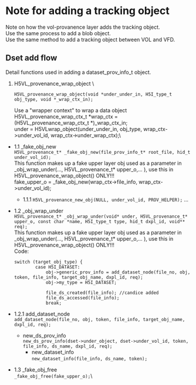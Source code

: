 # Note for adding a tracking object
Note on how the vol-provanence layer adds the tracking object.\
Use the same process to add a blob object.\
Use the same method to add a tracking object between VOL and VFD.
## Dset add flow
Detail functions used in adding a dataset_prov_info_t object.

1. H5VL_provenance_wrap_object \
    ```
    H5VL_provenance_wrap_object(void *under_under_in, H5I_type_t obj_type, void *_wrap_ctx_in);
    ```
    Use a "wrapper context" to wrap a data object\
    H5VL_provenance_wrap_ctx_t *wrap_ctx = (H5VL_provenance_wrap_ctx_t *)_wrap_ctx_in;\
    under = H5VLwrap_object(under_under_in, obj_type, wrap_ctx->under_vol_id, wrap_ctx->under_wrap_ctx);\

* 1.1 _fake_obj_new \
    ```H5VL_provenance_t* _fake_obj_new(file_prov_info_t* root_file, hid_t under_vol_id);```\
    This function makes up a fake upper layer obj used as a parameter in _obj_wrap_under(..., H5VL_provenance_t* upper_o,... ), use this in H5VL_provenance_wrap_object() ONLY!!!\
    fake_upper_o = _fake_obj_new(wrap_ctx->file_info, wrap_ctx->under_vol_id);
    * 1.1.1 ```H5VL_provenance_new_obj(NULL, under_vol_id, PROV_HELPER);``` ...

* 1.2 _obj_wrap_under \
    ```H5VL_provenance_t* _obj_wrap_under(void* under, H5VL_provenance_t* upper_o, const char *name, H5I_type_t type, hid_t dxpl_id, void** req);``` \
    This function makes up a fake upper layer obj used as a parameter in _obj_wrap_under(..., H5VL_provenance_t* upper_o,... ), use this in H5VL_provenance_wrap_object() ONLY!!!\
    Code:
    ```
    switch (target_obj_type) {
            case H5I_DATASET:
                obj->generic_prov_info = add_dataset_node(file_no, obj, token, file_info, target_obj_name, dxpl_id, req);
                obj->my_type = H5I_DATASET;

                file_ds_created(file_info); //candice added
                file_ds_accessed(file_info);
                break;
    ```
* 1.2.1 add_dataset_node \
    ```add_dataset_node(file_no, obj, token, file_info, target_obj_name, dxpl_id, req);```
    * new_ds_prov_info \
    ```new_ds_prov_info(dset->under_object, dset->under_vol_id, token, file_info, ds_name, dxpl_id, req);```
        * new_dataset_info \
        ```new_dataset_info(file_info, ds_name, token);```

* 1.3 _fake_obj_free \
    ```_fake_obj_free(fake_upper_o);```\


